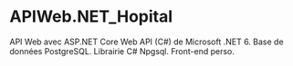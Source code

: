 # APIWeb.NET_Hopital

API Web avec ASP.NET Core Web API (C#) de Microsoft .NET 6. 
Base de données PostgreSQL. 
Librairie C# Npgsql. 
Front-end perso.
